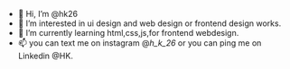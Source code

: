 - 👋 Hi, I’m @hk26
- 👀 I’m interested in ui design and web design or frontend design works.
- 🌱 I’m currently learning html,css,js,for frontend webdesign.  
- 📫 you can text me on instagram @_h_k_26_ or you can ping me on Linkedin @HK.

<!---
hk26/hk26 is a ✨ special ✨ repository because its `README.md` (this file) appears on your GitHub profile.
You can click the Preview link to take a look at your changes.
--->
